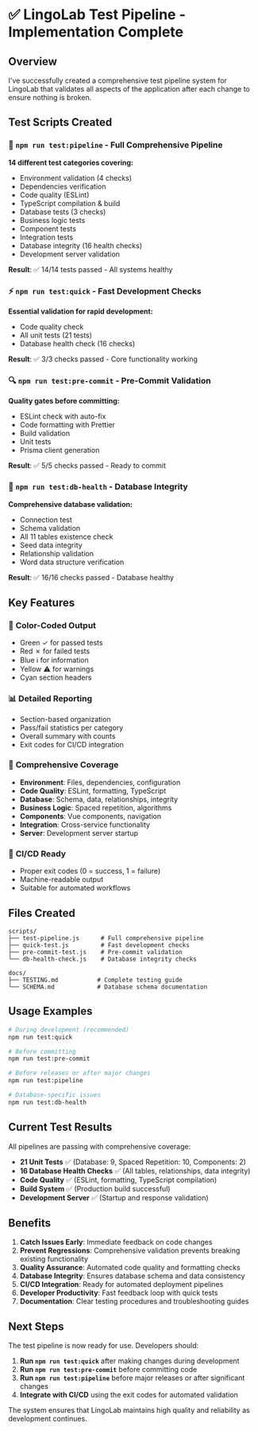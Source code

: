 # ✅ LingoLab Test Pipeline - Implementation Complete

## Overview

I've successfully created a comprehensive test pipeline system for LingoLab that validates all aspects of the application after each change to ensure nothing is broken.

## Test Scripts Created

### 🚀 `npm run test:pipeline` - Full Comprehensive Pipeline
**14 different test categories covering:**
- Environment validation (4 checks)
- Dependencies verification
- Code quality (ESLint)
- TypeScript compilation & build
- Database tests (3 checks)
- Business logic tests
- Component tests
- Integration tests
- Database integrity (16 health checks)
- Development server validation

**Result**: ✅ 14/14 tests passed - All systems healthy

### ⚡ `npm run test:quick` - Fast Development Checks
**Essential validation for rapid development:**
- Code quality check
- All unit tests (21 tests)
- Database health check (16 checks)

**Result**: ✅ 3/3 checks passed - Core functionality working

### 🔍 `npm run test:pre-commit` - Pre-Commit Validation
**Quality gates before committing:**
- ESLint check with auto-fix
- Code formatting with Prettier
- Build validation
- Unit tests
- Prisma client generation

**Result**: ✅ 5/5 checks passed - Ready to commit

### 🏥 `npm run test:db-health` - Database Integrity
**Comprehensive database validation:**
- Connection test
- Schema validation
- All 11 tables existence check
- Seed data integrity
- Relationship validation
- Word data structure verification

**Result**: ✅ 16/16 checks passed - Database healthy

## Key Features

### 🎨 **Color-Coded Output**
- Green ✓ for passed tests
- Red ✗ for failed tests
- Blue ℹ for information
- Yellow ⚠ for warnings
- Cyan section headers

### 📊 **Detailed Reporting**
- Section-based organization
- Pass/fail statistics per category
- Overall summary with counts
- Exit codes for CI/CD integration

### 🔧 **Comprehensive Coverage**
- **Environment**: Files, dependencies, configuration
- **Code Quality**: ESLint, formatting, TypeScript
- **Database**: Schema, data, relationships, integrity
- **Business Logic**: Spaced repetition, algorithms
- **Components**: Vue components, navigation
- **Integration**: Cross-service functionality
- **Server**: Development server startup

### 🚦 **CI/CD Ready**
- Proper exit codes (0 = success, 1 = failure)
- Machine-readable output
- Suitable for automated workflows

## Files Created

```
scripts/
├── test-pipeline.js      # Full comprehensive pipeline
├── quick-test.js         # Fast development checks
├── pre-commit-test.js    # Pre-commit validation
└── db-health-check.js    # Database integrity checks

docs/
├── TESTING.md           # Complete testing guide
└── SCHEMA.md            # Database schema documentation
```

## Usage Examples

```bash
# During development (recommended)
npm run test:quick

# Before committing
npm run test:pre-commit

# Before releases or after major changes
npm run test:pipeline

# Database-specific issues
npm run test:db-health
```

## Current Test Results

All pipelines are passing with comprehensive coverage:

- **21 Unit Tests** ✅ (Database: 9, Spaced Repetition: 10, Components: 2)
- **16 Database Health Checks** ✅ (All tables, relationships, data integrity)
- **Code Quality** ✅ (ESLint, formatting, TypeScript compilation)
- **Build System** ✅ (Production build successful)
- **Development Server** ✅ (Startup and response validation)

## Benefits

1. **Catch Issues Early**: Immediate feedback on code changes
2. **Prevent Regressions**: Comprehensive validation prevents breaking existing functionality
3. **Quality Assurance**: Automated code quality and formatting checks
4. **Database Integrity**: Ensures database schema and data consistency
5. **CI/CD Integration**: Ready for automated deployment pipelines
6. **Developer Productivity**: Fast feedback loop with quick tests
7. **Documentation**: Clear testing procedures and troubleshooting guides

## Next Steps

The test pipeline is now ready for use. Developers should:

1. **Run `npm run test:quick`** after making changes during development
2. **Run `npm run test:pre-commit`** before committing code
3. **Run `npm run test:pipeline`** before major releases or after significant changes
4. **Integrate with CI/CD** using the exit codes for automated validation

The system ensures that LingoLab maintains high quality and reliability as development continues.